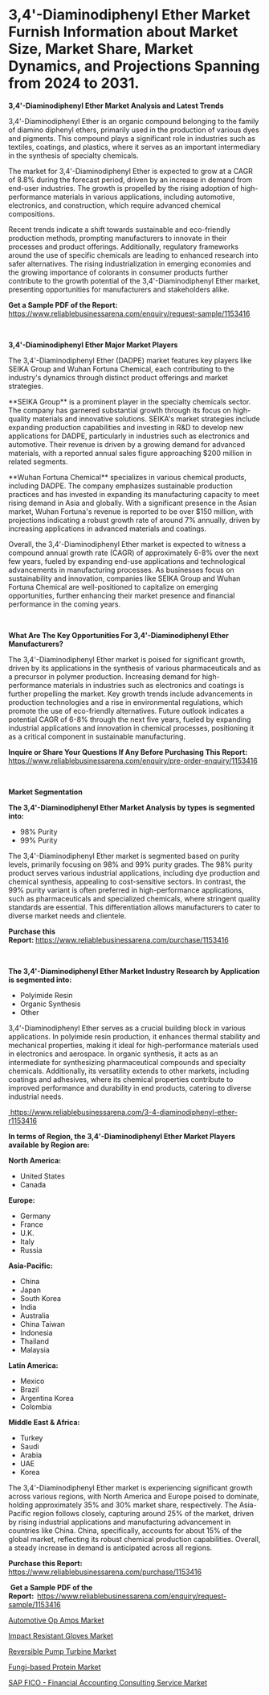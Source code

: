 <p><h1>3,4'-Diaminodiphenyl Ether Market Furnish Information about Market Size, Market Share, Market Dynamics, and Projections Spanning from 2024 to 2031.</h1></p><p><strong>3,4'-Diaminodiphenyl Ether Market Analysis and Latest Trends</strong></p>
<p><p>3,4'-Diaminodiphenyl Ether is an organic compound belonging to the family of diamino diphenyl ethers, primarily used in the production of various dyes and pigments. This compound plays a significant role in industries such as textiles, coatings, and plastics, where it serves as an important intermediary in the synthesis of specialty chemicals. </p><p>The market for 3,4'-Diaminodiphenyl Ether is expected to grow at a CAGR of 8.8% during the forecast period, driven by an increase in demand from end-user industries. The growth is propelled by the rising adoption of high-performance materials in various applications, including automotive, electronics, and construction, which require advanced chemical compositions. </p><p>Recent trends indicate a shift towards sustainable and eco-friendly production methods, prompting manufacturers to innovate in their processes and product offerings. Additionally, regulatory frameworks around the use of specific chemicals are leading to enhanced research into safer alternatives. The rising industrialization in emerging economies and the growing importance of colorants in consumer products further contribute to the growth potential of the 3,4'-Diaminodiphenyl Ether market, presenting opportunities for manufacturers and stakeholders alike.</p></p>
<p><strong>Get a Sample PDF of the Report:&nbsp;</strong> <a href="https://www.reliablebusinessarena.com/enquiry/request-sample/1153416?utm_campaign=1444&utm_medium=2&utm_source=Github&utm_content=ia&utm_term=17102024&utm_id=34-diaminodiphenyl-ether">https://www.reliablebusinessarena.com/enquiry/request-sample/1153416</a></p>
<p>&nbsp;</p>
<p><strong>3,4'-Diaminodiphenyl Ether Major Market Players</strong></p>
<p><p>The 3,4'-Diaminodiphenyl Ether (DADPE) market features key players like SEIKA Group and Wuhan Fortuna Chemical, each contributing to the industry's dynamics through distinct product offerings and market strategies.</p><p>**SEIKA Group** is a prominent player in the specialty chemicals sector. The company has garnered substantial growth through its focus on high-quality materials and innovative solutions. SEIKA's market strategies include expanding production capabilities and investing in R&D to develop new applications for DADPE, particularly in industries such as electronics and automotive. Their revenue is driven by a growing demand for advanced materials, with a reported annual sales figure approaching $200 million in related segments.</p><p>**Wuhan Fortuna Chemical** specializes in various chemical products, including DADPE. The company emphasizes sustainable production practices and has invested in expanding its manufacturing capacity to meet rising demand in Asia and globally. With a significant presence in the Asian market, Wuhan Fortuna's revenue is reported to be over $150 million, with projections indicating a robust growth rate of around 7% annually, driven by increasing applications in advanced materials and coatings.</p><p>Overall, the 3,4'-Diaminodiphenyl Ether market is expected to witness a compound annual growth rate (CAGR) of approximately 6-8% over the next few years, fueled by expanding end-use applications and technological advancements in manufacturing processes. As businesses focus on sustainability and innovation, companies like SEIKA Group and Wuhan Fortuna Chemical are well-positioned to capitalize on emerging opportunities, further enhancing their market presence and financial performance in the coming years.</p></p>
<p>&nbsp;</p>
<p><strong>What Are The Key Opportunities For 3,4'-Diaminodiphenyl Ether Manufacturers?</strong></p>
<p><p>The 3,4'-Diaminodiphenyl Ether market is poised for significant growth, driven by its applications in the synthesis of various pharmaceuticals and as a precursor in polymer production. Increasing demand for high-performance materials in industries such as electronics and coatings is further propelling the market. Key growth trends include advancements in production technologies and a rise in environmental regulations, which promote the use of eco-friendly alternatives. Future outlook indicates a potential CAGR of 6-8% through the next five years, fueled by expanding industrial applications and innovation in chemical processes, positioning it as a critical component in sustainable manufacturing.</p></p>
<p><strong>Inquire or Share Your Questions If Any Before Purchasing This Report:</strong> <a href="https://www.reliablebusinessarena.com/enquiry/pre-order-enquiry/1153416?utm_campaign=1444&utm_medium=2&utm_source=Github&utm_content=ia&utm_term=17102024&utm_id=34-diaminodiphenyl-ether">https://www.reliablebusinessarena.com/enquiry/pre-order-enquiry/1153416</a></p>
<p>&nbsp;</p>
<p><strong>Market Segmentation</strong></p>
<p><strong>The 3,4'-Diaminodiphenyl Ether Market Analysis by types is segmented into:</strong></p>
<p><ul><li>98% Purity</li><li>99% Purity</li></ul></p>
<p><p>The 3,4'-Diaminodiphenyl Ether market is segmented based on purity levels, primarily focusing on 98% and 99% purity grades. The 98% purity product serves various industrial applications, including dye production and chemical synthesis, appealing to cost-sensitive sectors. In contrast, the 99% purity variant is often preferred in high-performance applications, such as pharmaceuticals and specialized chemicals, where stringent quality standards are essential. This differentiation allows manufacturers to cater to diverse market needs and clientele.</p></p>
<p><strong>Purchase this Report:&nbsp;</strong><a href="https://www.reliablebusinessarena.com/purchase/1153416?utm_campaign=1444&utm_medium=2&utm_source=Github&utm_content=ia&utm_term=17102024&utm_id=34-diaminodiphenyl-ether">https://www.reliablebusinessarena.com/purchase/1153416</a></p>
<p>&nbsp;</p>
<p><strong>The 3,4'-Diaminodiphenyl Ether Market Industry Research by Application is segmented into:</strong></p>
<p><ul><li>Polyimide Resin</li><li>Organic Synthesis</li><li>Other</li></ul></p>
<p><p>3,4'-Diaminodiphenyl Ether serves as a crucial building block in various applications. In polyimide resin production, it enhances thermal stability and mechanical properties, making it ideal for high-performance materials used in electronics and aerospace. In organic synthesis, it acts as an intermediate for synthesizing pharmaceutical compounds and specialty chemicals. Additionally, its versatility extends to other markets, including coatings and adhesives, where its chemical properties contribute to improved performance and durability in end products, catering to diverse industrial needs.</p></p>
<p><a href="https://www.reliablebusinessarena.com/3-4-diaminodiphenyl-ether-r1153416?utm_campaign=1444&utm_medium=2&utm_source=Github&utm_content=ia&utm_term=17102024&utm_id=34-diaminodiphenyl-ether">&nbsp;https://www.reliablebusinessarena.com/3-4-diaminodiphenyl-ether-r1153416</a></p>
<p><strong>In terms of Region, the 3,4'-Diaminodiphenyl Ether Market Players available by Region are:</strong></p>
<p>
    <p> <strong> North America: </strong>
        <ul>
            <li>United States</li>
            <li>Canada</li>
        </ul>
        </p> 
    <p> <strong> Europe: </strong>
        <ul>
            <li>Germany</li>
            <li>France</li>
            <li>U.K.</li>
            <li>Italy</li>
            <li>Russia</li>
        </ul>
        </p> 
    <p> <strong> Asia-Pacific: </strong>
        <ul>
            <li>China</li>
            <li>Japan</li>
            <li>South Korea</li>
            <li>India</li>
            <li>Australia</li>
            <li>China Taiwan</li>
            <li>Indonesia</li>
            <li>Thailand</li>
            <li>Malaysia</li>
        </ul>
        </p> 
    <p> <strong> Latin America: </strong>
        <ul>
            <li>Mexico</li>
            <li>Brazil</li>
            <li>Argentina Korea</li>
            <li>Colombia</li>
        </ul>
        </p> 
    <p> <strong> Middle East & Africa: </strong>
        <ul>
            <li>Turkey</li>
            <li>Saudi</li>
            <li>Arabia</li>
            <li>UAE</li>
            <li>Korea</li>
        </ul>
    </p>
    </p>
<p><p>The 3,4'-Diaminodiphenyl Ether market is experiencing significant growth across various regions, with North America and Europe poised to dominate, holding approximately 35% and 30% market share, respectively. The Asia-Pacific region follows closely, capturing around 25% of the market, driven by rising industrial applications and manufacturing advancement in countries like China. China, specifically, accounts for about 15% of the global market, reflecting its robust chemical production capabilities. Overall, a steady increase in demand is anticipated across all regions.</p></p>
<p><strong>Purchase this Report: </strong><a href="https://www.reliablebusinessarena.com/purchase/1153416?utm_campaign=1444&utm_medium=2&utm_source=Github&utm_content=ia&utm_term=17102024&utm_id=34-diaminodiphenyl-ether">https://www.reliablebusinessarena.com/purchase/1153416</a></p>
<p>&nbsp;<strong>Get a Sample PDF of the Report:&nbsp;&nbsp;</strong><a href="https://www.reliablebusinessarena.com/enquiry/request-sample/1153416?utm_campaign=1444&utm_medium=2&utm_source=Github&utm_content=ia&utm_term=17102024&utm_id=34-diaminodiphenyl-ether">https://www.reliablebusinessarena.com/enquiry/request-sample/1153416</a></p>
<p><strong></strong></p>
<p><p><a href="https://www.linkedin.com/pulse/unveiling-market-trends-global-automotive-op-amps-growth-gm0rf?utm_campaign=1444&utm_medium=2&utm_source=Github&utm_content=ia&utm_term=17102024&utm_id=34-diaminodiphenyl-ether">Automotive Op Amps Market</a></p><p><a href="https://www.linkedin.com/pulse/pioneering-growth-analyzing-global-impact-resistant-gloves-uy4we?utm_campaign=1444&utm_medium=2&utm_source=Github&utm_content=ia&utm_term=17102024&utm_id=34-diaminodiphenyl-ether">Impact Resistant Gloves Market</a></p><p><a href="https://www.linkedin.com/pulse/reversible-pump-turbine-market-refracting-trends-consumer-kjfbe?utm_campaign=1444&utm_medium=2&utm_source=Github&utm_content=ia&utm_term=17102024&utm_id=34-diaminodiphenyl-ether">Reversible Pump Turbine Market</a></p><p><a href="https://github.com/kaceycoody4m/Market-Research-Report-List-1/blob/main/fungi-based-protein-market.md?utm_campaign=1444&utm_medium=2&utm_source=Github&utm_content=ia&utm_term=17102024&utm_id=34-diaminodiphenyl-ether">Fungi-based Protein Market</a></p><p><a href="https://github.com/mabutironaldo/Market-Research-Report-List-6/blob/main/sap-fico-financial-accounting-consulting-service-market.md?utm_campaign=1444&utm_medium=2&utm_source=Github&utm_content=ia&utm_term=17102024&utm_id=34-diaminodiphenyl-ether">SAP FICO - Financial Accounting Consulting Service Market</a></p></p>